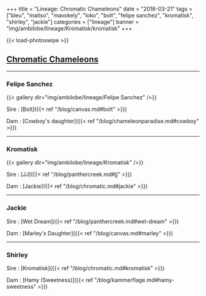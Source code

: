 +++
title = "Lineage: Chromatic Chameleons"
date = "2016-03-21"
tags = ["bleu", "maitso", "mavokely", "loko", "bolt", "felipe sanchez", "kromatisk", "shirley", "jackie"]
categories = ["lineage"]
banner = "img/ambilobe/lineage/Kromatisk/kromatisk"
+++

{{< load-photoswipe >}}

## [Chromatic Chameleons](https://www.chromaticchameleons.com/)

---

### Felipe Sanchez

{{< gallery dir="img/ambilobe/lineage/Felipe Sanchez" />}}

Sire
: [Bolt]({{< ref "/blog/canvas.md#bolt" >}})

Dam
: [Cowboy's daughter]({{< ref "/blog/chameleonparadise.md#cowboy" >}})

---

### Kromatisk

{{< gallery dir="img/ambilobe/lineage/Kromatisk" />}}

Sire
: [JJ]({{< ref "/blog/panthercreek.md#jj" >}})

Dam
: [Jackie]({{< ref "/blog/chromatic.md#jackie" >}})

---

### Jackie

Sire
: [Wet Dream]({{< ref "/blog/panthercreek.md#wet-dream" >}})

Dam
: [Marley's Daughter]({{< ref "/blog/canvas.md#marley" >}})

---

### Shirley

Sire
: [Kromatisk]({{< ref "/blog/chromatic.md#kromatisk" >}})

Dam
: [Hamy (Sweetness)]({{< ref "/blog/kammerflage.md#hamy-sweetness" >}})